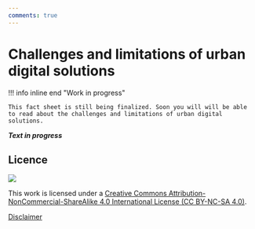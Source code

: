 ```yaml
---
comments: true
---
```


# Challenges and limitations of urban digital solutions

!!! info inline end "Work in progress"

    This fact sheet is still being finalized. Soon you will will be able to read about the challenges and limitations of urban digital solutions. 

***Text in progress***

## Licence
![](https://i.creativecommons.org/l/by-nc-sa/4.0/88x31.png)

This work is licensed under a [Creative Commons Attribution-NonCommercial-ShareAlike 4.0 International License (CC BY-NC-SA 4.0)](https://creativecommons.org/licenses/by-nc-sa/4.0/).

[Disclaimer](d4dtools/docs/disclaimer.md)

